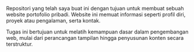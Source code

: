 Repositori yang telah saya buat ini dengan tujuan untuk membuat sebuah website portofolio pribadi. Website ini memuat informasi seperti profil diri, proyek atau pengalaman, serta kontak.

Tugas ini bertujuan untuk melatih kemampuan dasar dalam pengembangan web, mulai dari perancangan tampilan hingga penyusunan konten secara terstruktur.
